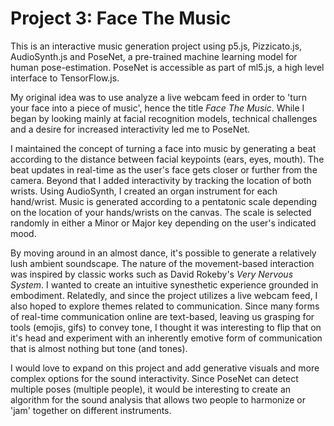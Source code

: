 # Project 3: Face The Music

This is an interactive music generation project using p5.js, Pizzicato.js, AudioSynth.js and PoseNet, a pre-trained machine learning model for human pose-estimation. PoseNet is accessible as part of ml5.js, a high level interface to TensorFlow.js.

My original idea was to use analyze a live webcam feed in order to 'turn your face into a piece of music', hence the title *Face The Music*. While I began by looking mainly at facial recognition models, technical challenges and a desire for increased interactivity led me to PoseNet.

I maintained the concept of turning a face into music by generating a beat according to the distance between facial keypoints (ears, eyes, mouth).  The beat updates in real-time as the user's face gets closer or further from the camera.  Beyond that I added interactivity by tracking the location of both wrists. Using AudioSynth, I created an organ instrument for each hand/wrist.  Music is generated according to a pentatonic scale depending on the location of your hands/wrists on the canvas. The scale is selected randomly in either a Minor or Major key depending on the user's indicated mood.

By moving around in an almost dance, it's possible to generate a relatively lush ambient soundscape.  The nature of the movement-based interaction was inspired by classic works such as David Rokeby's *Very Nervous System*. I wanted to create an intuitive synesthetic experience grounded in embodiment. Relatedly, and since the project utilizes a live webcam feed, I also hoped to explore themes related to communication.  Since many forms of real-time communication online are text-based, leaving us grasping for tools (emojis, gifs) to convey tone, I thought it was interesting to flip that on it's head and experiment with an inherently emotive form of communication that is almost nothing but tone (and tones).

I would love to expand on this project and add generative visuals and more complex options for the sound interactivity.  Since PoseNet can detect multiple poses (multiple people), it would be interesting to create an algorithm for the sound analysis that allows two people to harmonize or 'jam' together on different instruments.
